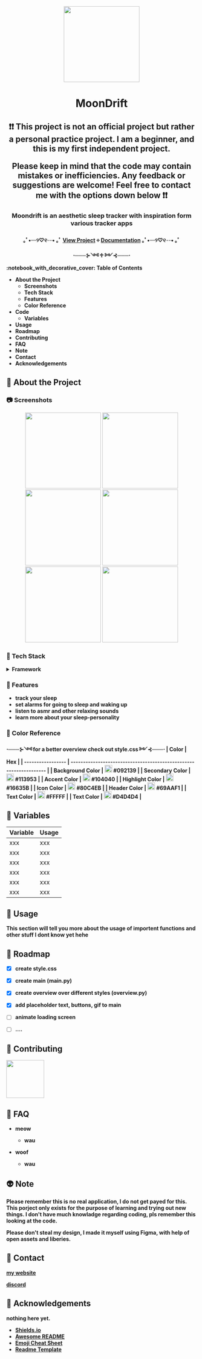 <div align="center">

  <img src="assets/Logo/Logo.png" width="200" height="auto" />
  <h1>MoonDrift</h1>
  
<h2> ❗❗ This project is not an official project but rather a personal practice project. I am a beginner, and this is my first independent project.

Please keep in mind that the code may contain mistakes or inefficiencies. Any feedback or suggestions are welcome! Feel free to contact me with the options down below ❗❗ </h2>
<h3> Moondrift is an aesthetic sleep tracker with inspiration form various tracker apps </h3>
<h4>
  <span> ｡ﾟ•┈୨♡୧┈• ｡ﾟ </span>
    <a href="https://www.figma.com/design/M0yc7Kkk6JP0RJpe0eG7eY/Sleeptracker?node-id=0-1&p=f&t=dgK9Z8hfwf4DftJ1-0"> View Project</a>
  <span> ༓ </span>
    <a href="https://docs.google.com/document/d/11eMu9hiD3y_Q_B36O1FrbCY_UJTn97LclSVjwIkgU3Y/edit?usp=sharing"> Documentation</a>
  <span> ｡ﾟ•┈୨♡୧┈• ｡ﾟ </span>
<br />
<span>⋅───⊱༺ ♰ ༻⊰───⋅</span>
<!-- Table of Contents -->
<div align="left">
 :notebook_with_decorative_cover: Table of Contents

- About the Project
  * Screenshots
  * Tech Stack
  * Features
  * Color Reference
- Code
  * Variables
- Usage
- Roadmap
- Contributing
- FAQ
- Note
- Contact
- Acknowledgements

  

<!-- About the Project -->
## :tea: About the Project


<!-- Screenshots -->
### :camera: Screenshots

<div align="center"> 
  <img src="assets/readme/startscreen.PNG" width="200" height="auto" />
  <img src="assets/readme/homescreen.PNG" width="200" height="auto" />
  <img src="assets/readme/stats.PNG" width="200" height="auto" />
  <img src="assets/readme/explore.PNG" width="200" height="auto" />
  <img src="assets/readme/profile.PNG" width="200" height="auto" />
  <img src="assets/readme/settings.PNG" width="200" height="auto" />
</div>


<!-- TechStack -->
### :rice_ball: Tech Stack

<details>
  <summary>Framework</summary>
  <ul>
    <li><a href="https://doc.qt.io/qtforpython-6/index.html">Qt for Python</a></li>
    <li><a href="https://www.w3schools.com/css/">CSS</a></li>
  </ul>
</details>


<!-- Features -->
### :fish_cake: Features

- track your sleep
- set alarms for going to sleep and waking up
- listen to asmr and other relaxing sounds
- learn more about your sleep-personality

<!-- Color Reference -->
### :art: Color Reference
<span>⋅───⊱༺ for a better overview check out style.css ༻⊰───⋅</span>
| Color             | Hex                                                                |
| ----------------- | ------------------------------------------------------------------ |
| Background Color | <img src="assets/colors/color5.PNG" width="20" height="20" /> #092139 |
| Secondary Color | <img src="assets/colors/color4.PNG" width="20" height="20" /> #113953 |
| Accent Color | <img src="assets/colors/color3.PNG" width="20" height="20" /> #104040 |
| Highlight Color | <img src="assets/colors/color2.PNG" width="20" height="20" /> #16635B |
| Icon Color | <img src="assets/colors/color1.PNG" width="20" height="20" /> #80C4EB |
| Header Color | <img src="assets/colors/headercolor.PNG" width="20" height="20" /> #69AAF1 |
| Text Color | <img src="assets/colors/textcolor2.PNG" width="20" height="20" /> #FFFFF |
| Text Color | <img src="assets/colors/textcolor1.PNG" width="20" height="20" /> #D4D4D4 |



<!-- Getting Started -->
<!-- Code Overview -->
## 	:snail: Variables
| Variable             | Usage                                                                |
| ----------------- | ------------------------------------------------------------------ |
| xxx |  xxx |
| xxx |  xxx |
| xxx |  xxx |
| xxx |  xxx |
| xxx |  xxx |
| xxx |  xxx |
<!-- Usage -->
## :leaves: Usage
This section will tell you more about the usage of importent functions and other stuff I dont know yet hehe

<!-- Roadmap -->
## :bug: Roadmap

* [x] create style.css
* [x] create main (main.py)
* [x] create overview over different styles (overview.py)
* [x] add placeholder text, buttons, gif to main
* [ ] animate loading screen
* [ ] ....


<!-- Contributing -->
## :rice: Contributing

<a href="https://github.com/shinysharky">
  <img src="assets/readme/pfp.png" width="100" height="100" />
</a>


<!-- FAQ -->
## :bamboo: FAQ

- meow
  + wau

- woof
  + wau


<!-- License -->
## :alien: Note
Please remember this is no real application, I do not get payed for this.
This porject only exists for the purpose of learning and trying out new things. 
I don't have much knowladge regarding coding, pls remember this looking at the code.

Please don't steal my design, I made it myself using Figma, with help of open assets and liberies.

<!-- Contact -->
## :frog: Contact

[my website]( https://frostyblossom.carrd.co/)

[discord](https://discord.gg/cb88aVYR)


<!-- Acknowledgments -->
## :dragon: Acknowledgements

nothing here yet.

 - [Shields.io](https://shields.io/)
 - [Awesome README](https://github.com/matiassingers/awesome-readme)
 - [Emoji Cheat Sheet](https://github.com/ikatyang/emoji-cheat-sheet/blob/master/README.md#travel--places)
 - [Readme Template](https://github.com/othneildrew/Best-README-Template)
